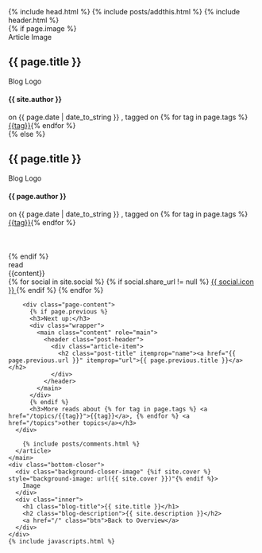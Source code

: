 ---
---
<!DOCTYPE html>
<html>
  {% include head.html %}
  <body itemscope itemtype="http://schema.org/Article">
    {% include posts/addthis.html %}
    {% include header.html %}
    <main class="content" role="main">
      <article class="post">
        {% if page.image %}
        <div class="article-image">
          <div class="post-image-image" style="background-image: url({% if page.image %}{{ page.image }} {% endif %})" {% if page.image_credit %} data-credit={{ page.image_credit }} {% endif %}>
            Article Image
          </div>
          <div class="post-meta">
            <h1 class="post-title">{{ page.title }}</h1>
            <div class="cf post-meta-text">
              <div class="author-image" style="background-image: url({{ site.author_image }})">Blog Logo</div>
              <h4 class="author-name" itemprop="author" itemscope itemtype="http://schema.org/Person">{{ site.author }}</h4>
              on
              <time datetime="{{ page.date | date: "%F %R" }}">{{ page.date | date_to_string }}</time>
              , tagged on {% for tag in page.tags %} <span class="post-tag-{{tag}}"><a href="/topics/{{tag}}">{{tag}}</a></span>{% endfor %}
            </div>
            <div style="text-align:center">
              <a href="#topofpage" class="topofpage"><i class="fa fa-angle-down"></i></a>
            </div>
          </div>
        </div>
        {% else %}
        <div class="noarticleimage">
          <div class="post-meta">
            <h1 class="post-title">{{ page.title }}</h1>
            <div class="cf post-meta-text">
              <div class="author-image" style="background-image: url({{ site.author_image }})">Blog Logo</div>
              <h4 class="author-name" itemprop="author" itemscope itemtype="http://schema.org/Person">{{ page.author }}</h4>
              on
              <time datetime="{{ page.date | date_to_xmlschema }}">{{ page.date | date_to_string }}</time>
              , tagged on {% for tag in page.tags %} <span class="post-tag-{{tag}}"><a href="/topics/{{tag}}">{{tag}}</a></span>{% endfor %}
            </div>
          </div>
        </div>
        <br>
        <br>
        <br>
        {% endif %}
        <section class="post-content">
          <div class="post-reading">
            <span class="post-reading-time"></span> read
          </div>
          <a name="topofpage"></a>
          {{content}}
        </section>
        <footer class="post-footer">
          <section class="share">
            {% for social in site.social %}
              {% if social.share_url != null %}
                <a class="icon-{{ social.icon }}" href="{{ social.share_url }}{{ social.share_title }}{{page.title | cgi_escape}}{{ social.share_link }}{{site.url}}{{page.id}}"
                  onclick="window.open(this.href, '{{ social.icon }}-share', 'width=550,height=255');return false;">
                <i class="fa fa-{{ social.icon }}"></i><span class="hidden">{{ social.icon }}</span>
                </a>
              {% endif %}
            {% endfor %}
          </section>
        </footer>
        
        <div class="page-content">
          {% if page.previous %}
          <h3>Next up:</h3>
          <div class="wrapper">
            <main class="content" role="main">
              <header class="post-header">
                <div class="article-item">
                  <h2 class="post-title" itemprop="name"><a href="{{ page.previous.url }}" itemprop="url">{{ page.previous.title }}</a></h2>
                </div>
              </header>
            </main>
          </div>
          {% endif %}
          <h3>More reads about {% for tag in page.tags %} <a href="/topics/{{tag}}">{{tag}}</a>, {% endfor %} <a href="/topics">other topics</a></h3>
      </div>

        {% include posts/comments.html %}
      </article>
    </main>
    <div class="bottom-closer">
      <div class="background-closer-image" {%if site.cover %} style="background-image: url({{ site.cover }})"{% endif %}>
        Image
      </div>
      <div class="inner">
        <h1 class="blog-title">{{ site.title }}</h1>
        <h2 class="blog-description">{{ site.description }}</h2>
        <a href="/" class="btn">Back to Overview</a>
      </div>
    </div>
    {% include javascripts.html %}
  </body>
</html>
